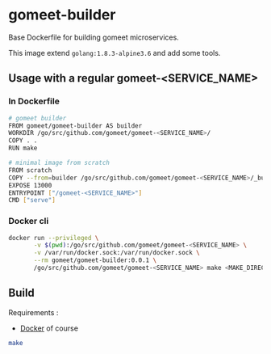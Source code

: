 # gomeet-builder

Base Dockerfile for building gomeet microservices.

This image extend `golang:1.8.3-alpine3.6` and add some tools.

## Usage with a regular gomeet-<SERVICE_NAME>

### In Dockerfile

```bash
# gomeet builder
FROM gomeet/gomeet-builder AS builder
WORKDIR /go/src/github.com/gomeet/gomeet-<SERVICE_NAME>/
COPY . .
RUN make

# minimal image from scratch
FROM scratch
COPY --from=builder /go/src/github.com/gomeet/gomeet-<SERVICE_NAME>/_build/gomeet-<SERVICE_NAME> /gomeet-<SERVICE_NAME>
EXPOSE 13000
ENTRYPOINT ["/gomeet-<SERVICE_NAME>"]
CMD ["serve"]
```

### Docker cli

```bash
docker run --privileged \
       -v $(pwd):/go/src/github.com/gomeet/gomeet-<SERVICE_NAME> \
       -v /var/run/docker.sock:/var/run/docker.sock \
       --rm gomeet/gomeet-builder:0.0.1 \
       /go/src/github.com/gomeet/gomeet-<SERVICE_NAME> make <MAKE_DIRECTIVE>
```

## Build

Requirements :

  * [Docker](https://docs.docker.com/engine/installation/) of course

```bash
make
```

